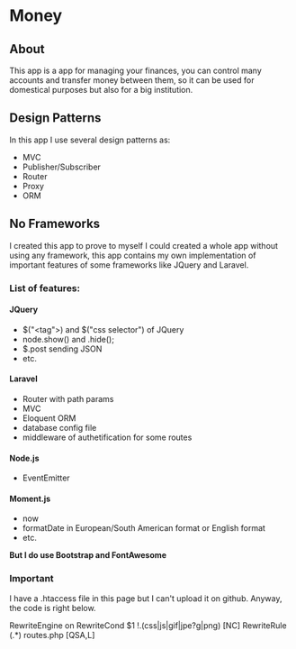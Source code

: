 # Money

## About
This app is a app for managing your finances, you can control many accounts and transfer money between them, so it can be used for domestical purposes but also for a big institution.

## Design Patterns
In this app I use several design patterns as:

* MVC
* Publisher/Subscriber
* Router
* Proxy
* ORM

## No Frameworks
I created this app to prove to myself I could created a whole app without using any framework, this app contains my own implementation of important features of some frameworks like JQuery and Laravel.

### List of features:

#### JQuery
* $("<tag">) and $("css selector") of JQuery
* node.show() and .hide();
* $.post sending JSON
* etc.

#### Laravel
* Router with path params
* MVC 
* Eloquent ORM
* database config file
* middleware of authetification for some routes

#### Node.js
* EventEmitter 

#### Moment.js
* now
* formatDate in European/South American format or English format
* etc.

**But I do use Bootstrap and FontAwesome**

### Important
I have a .htaccess file in this page but I can't upload it on github. Anyway, the code is right below.

RewriteEngine on
RewriteCond $1 !\.(css|js|gif|jpe?g|png) [NC]
RewriteRule (.*) routes.php [QSA,L]